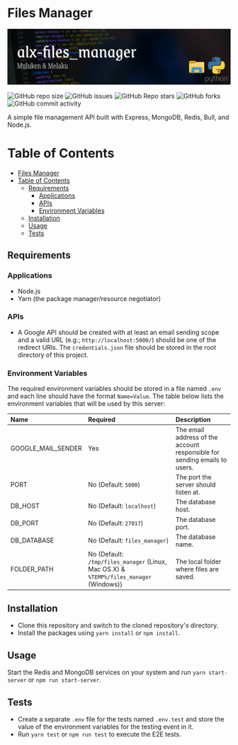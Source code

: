 # Files Manager
![banner](img/banner.png)

![GitHub repo size](https://img.shields.io/github/repo-size/MulukenMathewos/alx-files_manager)
![GitHub issues](https://img.shields.io/github/issues/MulukenMathewos/alx-files_manager)
![GitHub Repo stars](https://img.shields.io/github/stars/MulukenMathewos/alx-files_manager?logo=github&style=flat)
![GitHub forks](https://img.shields.io/github/forks/MulukenMathewos/alx-files_manager?logo=github&style=falt)
![GitHub commit activity](https://img.shields.io/github/commit-activity/m/MulukenMathewos/alx-files_manager?logo=github)

A simple file management API built with Express, MongoDB, Redis, Bull, and Node.js.

# Table of Contents
- [Files Manager](#files-manager)
- [Table of Contents](#table-of-contents)
  - [Requirements](#requirements)
    - [Applications](#applications)
    - [APIs](#apis)
    - [Environment Variables](#environment-variables)
  - [Installation](#installation)
  - [Usage](#usage)
  - [Tests](#tests)

## Requirements

### Applications

+ Node.js
+ Yarn (the package manager/resource negotiator)

### APIs

+ A Google API should be created with at least an email sending scope and a valid URL (e.g.; `http://localhost:5000/`) should be one of the redirect URIs. The `credentials.json` file should be stored in the root directory of this project.

### Environment Variables

The required environment variables should be stored in a file named `.env` and each line should have the format `Name=Value`. The table below lists the environment variables that will be used by this server:

| Name | Required | Description |
|:-|:-|:-|
| GOOGLE_MAIL_SENDER | Yes | The email address of the account responsible for sending emails to users. |
| PORT | No (Default: `5000`)| The port the server should listen at. |
| DB_HOST | No (Default: `localhost`)| The database host. |
| DB_PORT | No (Default: `27017`)| The database port. |
| DB_DATABASE | No (Default: `files_manager`)| The database name. |
| FOLDER_PATH | No (Default: `/tmp/files_manager` (Linux, Mac OS X) & `%TEMP%/files_manager` (Windows)) | The local folder where files are saved. |

## Installation

+ Clone this repository and switch to the cloned repository's directory.
+ Install the packages using `yarn install` or `npm install`.

## Usage

Start the Redis and MongoDB services on your system and run `yarn start-server` or `npm run start-server`.

## Tests

+ Create a separate `.env` file for the tests named `.env.test` and store the value of the environment variables for the testing event in it.
+ Run `yarn test` or `npm run test` to execute the E2E tests.
